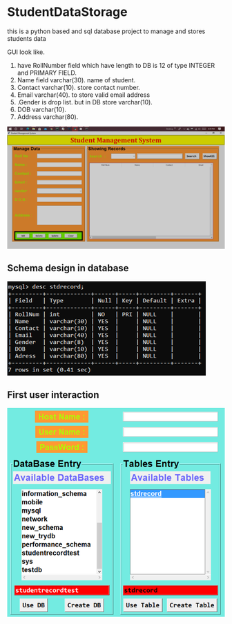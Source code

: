 # StudentDataStorage
this is a python based and sql database project to manage and stores students data

GUI look like.

1. have RollNumber field which have length to DB is 12 of type INTEGER and PRIMARY FIELD.
2. Name field varchar(30). name of student.
3. Contact  varchar(10). store contact number.
4. Email varchar(40). to store valid email address
5. .Gender is drop list. but in DB store varchar(10).
6. DOB varchar(10).
7. Address varchar(80).

<img src="Images\GUIscreenShort.png" alt="&quot;&quot;" style="zoom:50%;" />



## Schema design in database 

<img src="Images\schemaDesign.png">

## First user interaction 

<img src="Images\firstUserUI.png">